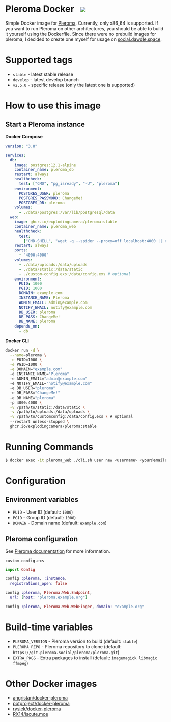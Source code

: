 # Pleroma Docker &nbsp; [![](https://ghcr-badge.deta.dev/explodingcamera/pleroma/size?tag=stable)](https://github.com/explodingcamera/docker-pleroma/pkgs/container/pleroma/59455876?tag=stable)

Simple Docker image for [Pleroma](https://pleroma.social/).
Currently, only x86_64 is supported. If you want to run Pleroma on other architectures, you should be able to build it yourself using the Dockerfile.
Since there were no prebuild images for pleroma, I decided to create one myself for usage on [social.dawdle.space](https://social.dawdle.space/).

# Supported tags

- `stable` - latest stable release
- `develop` - latest develop branch
- `v2.5.0` - specific release (only the latest one is supported)

# How to use this image

## Start a Pleroma instance

**Docker Compose**

```yaml
version: "3.8"

services:
  db:
    image: postgres:12.1-alpine
    container_name: pleroma_db
    restart: always
    healthcheck:
      test: ["CMD", "pg_isready", "-U", "pleroma"]
    environment:
      POSTGRES_USER: pleroma
      POSTGRES_PASSWORD: ChangeMe!
      POSTGRES_DB: pleroma
    volumes:
      - ./data/postgres:/var/lib/postgresql/data
  web:
    image: ghcr.io/explodingcamera/pleroma:stable
    container_name: pleroma_web
    healthcheck:
      test:
        ["CMD-SHELL", "wget -q --spider --proxy=off localhost:4000 || exit 1"]
    restart: always
    ports:
      - "4000:4000"
    volumes:
      - ./data/uploads:/data/uploads
      - ./data/static:/data/static
      - ./custom-config.exs:/data/config.exs # optional
    environment:
      PUID: 1000
      PGID: 1000
      DOMAIN: example.com
      INSTANCE_NAME: Pleroma
      ADMIN_EMAIL: admin@example.com
      NOTIFY_EMAIL: notify@example.com
      DB_USER: pleroma
      DB_PASS: ChangeMe!
      DB_NAME: pleroma
    depends_on:
      - db
```

**Docker CLI**

```bash
docker run -d \
  --name=pleroma \
  -e PUID=1000 \
  -e PGID=1000 \
  -e DOMAIN="example.com"
  -e INSTANCE_NAME="Pleroma"
  -e ADMIN_EMAIL="admin@example.com"
  -e NOTIFY_EMAIL="notify@example.com"
  -e DB_USER="pleroma"
  -e DB_PASS="ChangeMe!"
  -e DB_NAME="pleroma"
  -p 4000:4000 \
  -v /path/to/static:/data/static \
  -v /path/to/uploads:/data/uploads \
  -v /path/to/customconfig:/data/config.exs \ # optional
  --restart unless-stopped \
  ghcr.io/explodingcamera/pleroma:stable
```

# Running Commands

```bash
$ docker exec -it pleroma_web ./cli.sh user new <username> <your@emailaddress> --admin
```

# Configuration

## Environment variables

- `PUID` - User ID (default: `1000`)
- `PGID` - Group ID (default: `1000`)
- `DOMAIN` - Domain name (default: `example.com`)

## Pleroma configuration

See [Pleroma documentation](https://docs.pleroma.social/backend/configuration/auth/) for more information.

`custom-config.exs`

```elixir
import Config

config :pleroma, :instance,
  registrations_open: false

config :pleroma, Pleroma.Web.Endpoint,
  url: [host: "pleroma.example.org"]

config :pleroma, Pleroma.Web.WebFinger, domain: "example.org"
```

# Build-time variables

- `PLEROMA_VERSION` - Pleroma version to build (default: `stable`)
- `PLEROMA_REPO` - Pleroma repository to clone (default: `https://git.pleroma.social/pleroma/pleroma.git`)
- `EXTRA_PKGS` - Extra packages to install (default: `imagemagick libmagic ffmpeg`)

# Other Docker images

- [angristan/docker-pleroma](https://github.com/angristan/docker-pleroma)
- [potproject/docker-pleroma](https://github.com/potproject/docker-pleroma)
- [rysiek/docker-pleroma](https://git.pleroma.social/rysiek/docker-pleroma)
- [RX14/iscute.moe](https://github.com/RX14/kurisu.rx14.co.uk/blob/master/services/iscute.moe/pleroma/Dockerfile)
